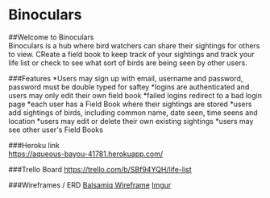 # Binoculars

##Welcome to Binoculars  
Binoculars is a hub where bird watchers can share their sightings for others to view. CReate a field book to keep track of your sightings and track your life list or check to see what sort of birds are being seen by other users.

###Features
*Users may sign up with email, username and password, password must be double typed for saftey
*logins are authenticated and users may only edit their own field book
*failed logins redirect to a bad login page
*each user has a Field Book where their sightings are stored
*users add sightings of birds, including common name, date seen, time seens and location
*users may edit or delete their own existing sightings
*users may see other user's Field Books
  
###Heroku link  
https://aqueous-bayou-41781.herokuapp.com/

###Trello Board
https://trello.com/b/SBf94YQH/life-list

###Wireframes / ERD
[Balsamiq Wireframe](../designAssets/binoculars.pdf)
[Imgur](http://i.imgur.com/Zr8mCmP.png)